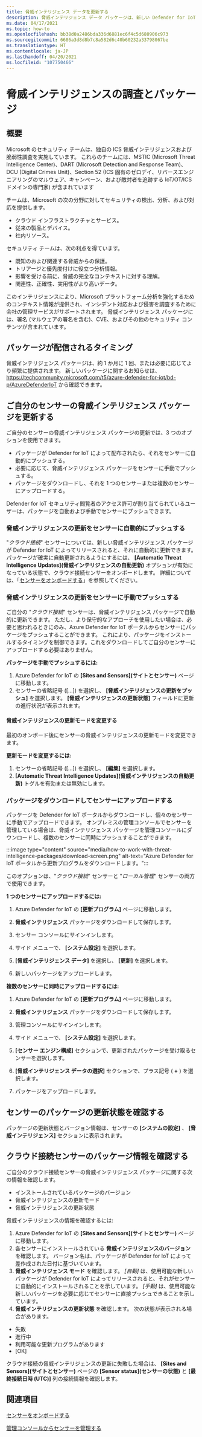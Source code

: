 ```yaml
---
title: 脅威インテリジェンス データを更新する
description: 脅威インテリジェンス データ パッケージは、新しい Defender for IoT バージョンごとに、またはリリース間で必要に応じて提供されます。
ms.date: 04/17/2021
ms.topic: how-to
ms.openlocfilehash: bb38d0a2486bda336d6881ec6f4c5d680906c973
ms.sourcegitcommit: 6686a3d8d8b7c8a582d6c40b60232a33798067be
ms.translationtype: HT
ms.contentlocale: ja-JP
ms.lasthandoff: 04/20/2021
ms.locfileid: "107750466"
---
```

# <a name="threat-intelligence-research-and-packages"></a>脅威インテリジェンスの調査とパッケージ #
## <a name="overview"></a>概要 ##

Microsoft のセキュリティ チームは、独自の ICS 脅威インテリジェンスおよび脆弱性調査を実施しています。 これらのチームには、MSTIC (Microsoft Threat Intelligence Center)、DART (Microsoft Detection and Response Team)、DCU (Digital Crimes Unit)、Section 52 (ICS 固有のゼロデイ、リバースエンジニアリングのマルウェア、キャンペーン、および敵対者を追跡する IoT/OT/ICS ドメインの専門家) が含まれています

チームは、Microsoft の次の分野に対してセキュリティの検出、分析、および対応を提供します。

- クラウド インフラストラクチャとサービス。
- 従来の製品とデバイス。
- 社内リソース。

セキュリティ チームは、次の利点を得ています。

- 既知のおよび関連する脅威からの保護。
- トリアージと優先度付けに役立つ分析情報。
- 影響を受ける前に、脅威の完全なコンテキストに対する理解。
- 関連性、正確性、実用性がより高いデータ。

このインテリジェンスにより、Microsoft プラットフォーム分析を強化するためのコンテキスト情報が提供され、インシデント対応および侵害を調査するために会社の管理サービスがサポートされます。 脅威インテリジェンス パッケージには、署名 (マルウェアの署名を含む)、CVE、およびその他のセキュリティ コンテンツが含まれています。

## <a name="when-are-packages-delivered"></a>パッケージが配信されるタイミング ##

脅威インテリジェンス パッケージは、約 1 か月に 1 回、または必要に応じてより頻繁に提供されます。 新しいパッケージに関するお知らせは、 https://techcommunity.microsoft.com/t5/azure-defender-for-iot/bd-p/AzureDefenderIoT から確認できます。 

## <a name="update-threat-intelligence-packages-to-your-sensors"></a>ご自分のセンサーの脅威インテリジェンス パッケージを更新する ##

ご自分のセンサーの脅威インテリジェンス パッケージの更新では、3 つのオプションを使用できます。

- パッケージが Defender for IoT によって配布されたら、それをセンサーに自動的にプッシュする。
- 必要に応じて、脅威インテリジェンス パッケージをセンサーに手動でプッシュする。
- パッケージをダウンロードし、それを 1 つのセンサーまたは複数のセンサーにアップロードする。

Defender for IoT セキュリティ閲覧者のアクセス許可が割り当てられているユーザーは、パッケージを自動および手動でセンサーにプッシュできます。

### <a name="automatically-push-threat-intelligence-updates-to-sensors"></a>脅威インテリジェンスの更新をセンサーに自動的にプッシュする ###

"*クラウド接続*" センサーについては、新しい脅威インテリジェンス パッケージが Defender for IoT によってリリースされると、それに自動的に更新できます。 パッケージが確実に自動更新されるようにするには、 **[Automatic Threat Intelligence Updates]\(脅威インテリジェンスの自動更新\)** オプションが有効になっている状態で、クラウド接続センサーをオンボードします。 詳細については、「[センサーをオンボードする](getting-started.md#onboard-a-sensor)」を参照してください。

### <a name="manually-push-threat-intelligence-updates-to-sensors"></a>脅威インテリジェンスの更新をセンサーに手動でプッシュする ###

ご自分の "*クラウド接続*" センサーは、脅威インテリジェンス パッケージで自動的に更新できます。 ただし、より保守的なアプローチを使用したい場合は、必要と思われるときにのみ、Azure Defender for IoT ポータルからセンサーにパッケージをプッシュすることができます。
これにより、パッケージをインストールするタイミングを制御できます。これをダウンロードしてご自分のセンサーにアップロードする必要はありません。

**パッケージを手動でプッシュするには:**

1. Azure Defender for IoT の **[Sites and Sensors]\(サイトとセンサー\)** ページに移動します。
1. センサーの省略記号 ([...]) を選択し、 **[脅威インテリジェンスの更新をプッシュ]** を選択します。 **[脅威インテリジェンスの更新状態]** フィールドに更新の進行状況が表示されます。

#### <a name="change-the-threat-intelligence-update-mode"></a>脅威インテリジェンスの更新モードを変更する ####

最初のオンボード後にセンサーの脅威インテリジェンスの更新モードを変更できます。

**更新モードを変更するには:**

1. センサーの省略記号 ([...]) を選択し、 **[編集]** を選択します。
1. **[Automatic Threat Intelligence Updates]\(脅威インテリジェンスの自動更新\)** トグルを有効または無効にします。

### <a name="download-packages-and-upload-to-sensors"></a>パッケージをダウンロードしてセンサーにアップロードする ###

パッケージを Defender for IoT ポータルからダウンロードし、個々のセンサーに手動でアップロードできます。 オンプレミスの管理コンソールでセンサーを管理している場合は、脅威インテリジェンス パッケージを管理コンソールにダウンロードし、複数のセンサーに同時にプッシュすることができます。

:::image type="content" source="media/how-to-work-with-threat-intelligence-packages/download-screen.png" alt-text="Azure Defender for IoT ポータルから更新プログラムをダウンロードします。":::

このオプションは、"*クラウド接続*" センサーと "*ローカル管理*" センサーの両方で使用できます。

**1 つのセンサーにアップロードするには:**

1. Azure Defender for IoT の **[更新プログラム]** ページに移動します。

2. **脅威インテリジェンス** パッケージをダウンロードして保存します。

3. センサー コンソールにサインインします。

4. サイド メニューで、 **[システム設定]** を選択します。

5. **[脅威インテリジェンス データ]** を選択し、 **[更新]** を選択します。

6. 新しいパッケージをアップロードします。

**複数のセンサーに同時にアップロードするには:**

1. Azure Defender for IoT の **[更新プログラム]** ページに移動します。

2. **脅威インテリジェンス** パッケージをダウンロードして保存します。

3. 管理コンソールにサインインします。

4. サイド メニューで、 **[システム設定]** を選択します。

5. **[センサー エンジン構成]** セクションで、更新されたパッケージを受け取るセンサーを選択します。  

6. **[脅威インテリジェンス データの選択]** セクションで、プラス記号 ( **+** ) を選択します。

7. パッケージをアップロードします。

## <a name="review-package-update-status-on-the-sensor"></a>センサーのパッケージの更新状態を確認する ##

パッケージの更新状態とバージョン情報は、センサーの **[システムの設定]** 、 **[脅威インテリジェンス]** セクションに表示されます。  

## <a name="review-package-information-for-cloud-connected-sensors"></a>クラウド接続センサーのパッケージ情報を確認する ##

ご自分のクラウド接続センサーの脅威インテリジェンス パッケージに関する次の情報を確認します。

- インストールされているパッケージのバージョン
- 脅威インテリジェンスの更新モード
- 脅威インテリジェンスの更新状態

脅威インテリジェンスの情報を確認するには:

1. Azure Defender for IoT の **[Sites and Sensors]\(サイトとセンサー\)** ページに移動します。
1. 各センサーにインストールされている **脅威インテリジェンスのバージョン** を確認します。 バージョン名は、パッケージが Defender for IoT によって差作成された日付に基づいています。
1. **脅威インテリジェンス モード** を確認します。 *[自動]* は、使用可能な新しいパッケージが Defender for IoT によってリリースされると、それがセンサーに自動的にインストールされることを示しています。 *[手動]* は、使用可能な新しいパッケージを必要に応じてセンサーに直接プッシュできることを示しています。
1. **脅威インテリジェンスの更新状態** を確認します。 次の状態が表示される場合があります。

- 失敗
- 進行中
- 利用可能な更新プログラムがあります
- [OK]

クラウド接続の脅威インテリジェンスの更新に失敗した場合は、 **[Sites and Sensors]\(サイトとセンサー\)** ページの **[Sensor status]\(センサーの状態\)** と **[最終接続日時 (UTC)]** 列の接続情報を確認します。 

## <a name="see-also"></a>関連項目

[センサーをオンボードする](getting-started.md#onboard-a-sensor)

[管理コンソールからセンサーを管理する](how-to-manage-sensors-from-the-on-premises-management-console.md)
